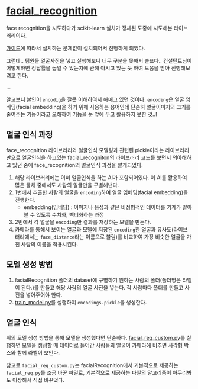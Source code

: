# [facial_recognition](https://github.com/carolinedunn/facial_recognition)

face recognition을 시도하다가 scikit-learn 설치가 정체된 도중에 시도해본 라이브러리이다.

[가이드](https://www.tomshardware.com/how-to/raspberry-pi-facial-recognition)에 따라서 설치하는 문제없이 설치되어서 진행하게 되었다.

그런데.. 팀원들 얼굴사진을 넣고 실행해보니 너무 구분을 못해서 슬프다.. 컨설턴트님이 어떻게하면 정답률을 높일 수 있는지에 관해 아시고 있는 듯 하여 도움을 받아 진행해보려고 한다.

...

알고보니 본인이 `encodig`을 잘못 이해하여서 해매고 있던 것이다. `encoding`은 얼굴 임베딩(facial embedding)을 하기 위해 사용하는 용어인데 단순히 얼굴이미지의 크기를 줄여주는 기능이라고 오해하여 기능을 눈 앞에 두고 활용하지 못한 것..!

## 얼굴 인식 과정

face_recognition 라이브러리와 얼굴인식 모델링과 관련된 pickle이라는 라이브러리만으로 얼굴인식을 하고있는 facial_recogniton의 라이브러리 코드를 보면서 의아해하고 있던 중에 face_recognition의 얼굴인식 과정을 알게되었다.

1. 해당 라이브러리에는 이미 얼굴인식을 하는 AI가 포함되어있다. 이 AI를 활용하여 많은 물체 중에서도 사람의 얼굴만을 구별해낸다.
2. 1번에서 추출한 사람의 얼굴을 `encoding`하여 얼굴 임베딩(facial embedding)을 진행한다.
    + embedding(임베딩) : 이미지나 음성과 같은 비정형적인 데이터를 기계가 알아볼 수 있도록 수치화, 벡터화하는 과정
3. 2번에서 각 얼굴을 `encoding`한 결과를 저장하는 모델을 만든다.
4. 카메라를 통해서 보이는 얼굴과 모델에 저장된 `encoding`한 얼굴과 유사도(라이브러리에서는 `face_distance`라는 이름으로 불림)를 비교하여 가장 비슷한 얼굴을 가진 사람의 이름을 적용시킨다.

## 모델 생성 방법

1. facialRecognition 폴더의 dataset에 구별하기 원하는 사람의 폴더(폴더명은 라벨이 된다.)를 만들고 해당 사람의 얼굴 사진을 넣는다. 각 사람마다 폴더를 만들고 사진을 넣어주어야 한다.
2. [train_model.py](./train_model.py)를 실행하여 `encodings.pickle`을 생성한다.

## 얼굴 인식

위의 모델 생성 방법을 통해 모델을 생성했다면 단순하다. [facial_req_custom.py](./facial_req_custom.py)를 실행하면 모델을 생성할 때 데이터로 들어간 사람들의 얼굴이 카메라에 비추면 사각형 박스와 함께 라벨이 보인다.

참고로 `facial_req_custom.py`는 facialRecognition에서 기본적으로 제공하는 `facial_req.py`를 조금 바꾼 파일로, 기본적으로 제공하는 파일의 알고리즘이 아무리봐도 이상해서 직접 바꾸었다.
